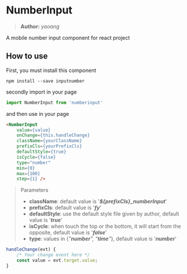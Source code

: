 # NumberInput  
> **Author:** _yaoang_


A mobile number input component for react project  

## How to use  
First, you must install this component  
```
npm install --save inputnumber
```  
secondly import in your page  
```javascript
import NumberInput from 'numberinput'
```
and then use in your page
```HTML
<NumberInput 
    value={value} 
    onChange={this.handleChange}
    className={yourClassName}
    prefixCls={yourPrefixCls}
    defaultStyle={true}
    isCycle={false}
    type="number"
    min={0}
    max={100}
    step={1} />
```
> Parameters
>+ **className**: default value is '_**${prefixCls}\_numberInput**_'    
>+ **prefixCls**: default value is '_**fy**_'  
>+ **defaultStyle**: use the default style file given by author, default value is '_**true**_'  
>+ **isCycle**: when touch the top or the bottom, it will start from the opposite, default value is '_**false**_'  
>+ **type**: values in {_"**number**", "**time**"_}, default value is '_**number**_'

```javascript
handleChange(evt) {
    /* Your change event here */
    const value = evt.target.value;
}
```
